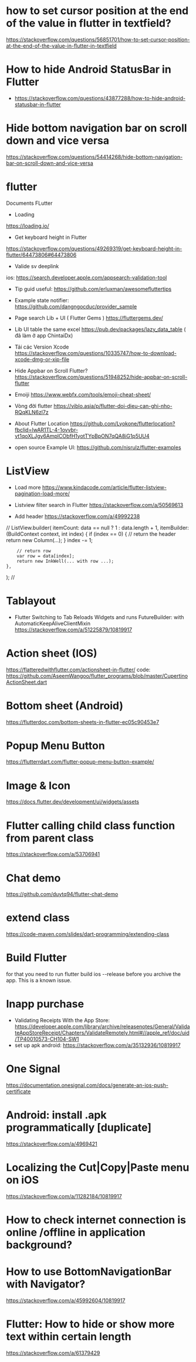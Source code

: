 # how to set cursor position at the end of the value in flutter in textfield?
https://stackoverflow.com/questions/56851701/how-to-set-cursor-position-at-the-end-of-the-value-in-flutter-in-textfield
# How to hide Android StatusBar in Flutter
- https://stackoverflow.com/questions/43877288/how-to-hide-android-statusbar-in-flutter

#  Hide bottom navigation bar on scroll down and vice versa
https://stackoverflow.com/questions/54414268/hide-bottom-navigation-bar-on-scroll-down-and-vice-versa

# flutter
Documents FLutter
- Loading

https://loading.io/
- Get keyboard height in Flutter

https://stackoverflow.com/questions/49269319/get-keyboard-height-in-flutter/64473806#64473806

- Valide sv deeplink 

ios: https://search.developer.apple.com/appsearch-validation-tool

- Tip guid useful:
https://github.com/erluxman/awesomefluttertips

- Example state notifier:
https://github.com/dangngocduc/provider_sample

- Page search Lib + UI ( Flutter Gems )
https://fluttergems.dev/

- Lib UI table the same excel
https://pub.dev/packages/lazy_data_table ( đã làm ở app ChintaiDx)

- Tải các Version Xcode
https://stackoverflow.com/questions/10335747/how-to-download-xcode-dmg-or-xip-file

- Hide Appbar on Scroll Flutter?
https://stackoverflow.com/questions/51948252/hide-appbar-on-scroll-flutter

- Emoiji
https://www.webfx.com/tools/emoji-cheat-sheet/

- Vòng đời flutter
https://viblo.asia/p/flutter-doi-dieu-can-ghi-nho-RQqKLN6zl7z

- About Flutter Location
https://github.com/Lyokone/flutterlocation?fbclid=IwAR1TL-4-1ovvbr-vt1qoXLJgy6AmplCObfH1yotTYpBpON7qQA8iG1p5UU4

- open source Example UI: 
https://github.com/nisrulz/flutter-examples

# ListView
- Load more
https://www.kindacode.com/article/flutter-listview-pagination-load-more/

- Listview filter search in Flutter
https://stackoverflow.com/a/50569613

- Add header
https://stackoverflow.com/a/49992238

//
ListView.builder(
    itemCount: data == null ? 1 : data.length + 1,
    itemBuilder: (BuildContext context, int index) {
        if (index == 0) {
            // return the header
            return new Column(...);
        }
        index -= 1;

        // return row
        var row = data[index];
        return new InkWell(... with row ...);
    },
);
//
# Tablayout
- Flutter Switching to Tab Reloads Widgets and runs FutureBuilder: with AutomaticKeepAliveClientMixin
https://stackoverflow.com/a/51225879/10819917

# Action sheet (IOS)
https://flatteredwithflutter.com/actionsheet-in-flutter/
code: https://github.com/AseemWangoo/flutter_programs/blob/master/CupertinoActionSheet.dart

# Bottom sheet (Android)
https://flutterdoc.com/bottom-sheets-in-flutter-ec05c90453e7

# Popup Menu Button
https://flutterrdart.com/flutter-popup-menu-button-example/

# Image & Icon
https://docs.flutter.dev/development/ui/widgets/assets

# Flutter calling child class function from parent class
https://stackoverflow.com/a/53706941

# Chat demo
https://github.com/duytq94/flutter-chat-demo

# extend class
https://code-maven.com/slides/dart-programming/extending-class

# Build Flutter
for that you need to run flutter build ios --release before you archive the app.
This is a known issue.

# Inapp purchase
- Validating Receipts With the App Store: https://developer.apple.com/library/archive/releasenotes/General/ValidateAppStoreReceipt/Chapters/ValidateRemotely.html#//apple_ref/doc/uid/TP40010573-CH104-SW1
- set up apk android: https://stackoverflow.com/a/35132936/10819917

# One Signal
https://documentation.onesignal.com/docs/generate-an-ios-push-certificate

# Android: install .apk programmatically [duplicate]
https://stackoverflow.com/a/4969421

# Localizing the Cut|Copy|Paste menu on iOS
https://stackoverflow.com/a/11282184/10819917

# How to check internet connection is online /offline in application background?

# How to use BottomNavigationBar with Navigator?
https://stackoverflow.com/a/45992604/10819917

# Flutter: How to hide or show more text within certain length
https://stackoverflow.com/a/61379429
